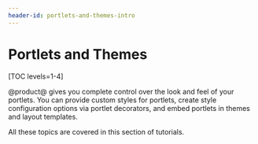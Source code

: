 ```yaml
---
header-id: portlets-and-themes-intro
---
```


# Portlets and Themes

[TOC levels=1-4]

@product@ gives you complete control over the look and feel of your portlets. 
You can provide custom styles for portlets, create style configuration options 
via portlet decorators, and embed portlets in themes and layout templates.

All these topics are covered in this section of tutorials.
